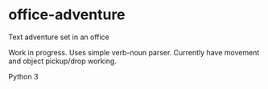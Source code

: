 # office-adventure
Text adventure set in an office

Work in progress. 
Uses simple verb-noun parser.
Currently have movement and object pickup/drop working.

Python 3
